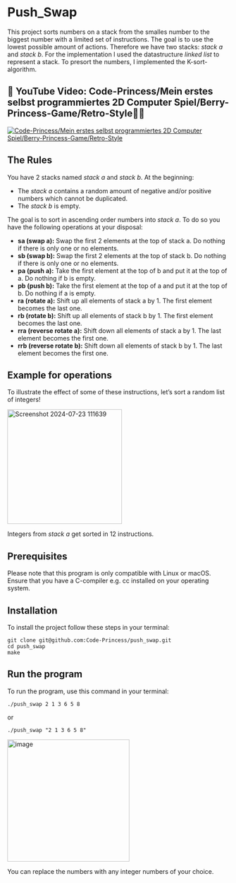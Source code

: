 # Push_Swap
This project sorts numbers on a stack from the smalles number to the biggest number with a limited set of instructions. The goal is to use the lowest possible amount of actions. Therefore we have two stacks: *stack a* and *stack b*. For the implementation I used the datastructure *linked list* to represent a stack. To presort the numbers, I implemented the K-sort-algorithm.

## 👀 YouTube Video: Code-Princess/Mein erstes selbst programmiertes 2D Computer Spiel/Berry-Princess-Game/Retro-Style🍓👸
<!-- YouTube video cards from https://github.com/DenverCoder1/github-readme-youtube-cards -->
<!-- https://ytcards.demolab.com/?id=<video ID>&title=<video+title>&lang=en&timestamp=<video publish date in Unix time format>&background_color=%230d1117&title_color=%23ffffff&stats_color=%23dedede&max_title_lines=1&width=250&border_radius=5&duration=<video duration in seconds> "<video title>") -->
<!-- BEGIN YOUTUBE-CARDS -->
[![Code-Princess/Mein erstes selbst programmiertes 2D Computer Spiel/Berry-Princess-Game/Retro-Style](https://ytcards.demolab.com/?id=uH6tfKEWT6Y&title=Code-Princess/Mein+erstes+selbst+programmiertes+2D+Computer+Spiel/Berry-Princess-Game/Retro-Style&lang=en&timestamp=1721426400&background_color=%230d1117&title_color=%23ffffff&stats_color=%23dedede&max_title_lines=1&width=850&border_radius=5&duration=262 "Code-Princess/Mein erstes selbst programmiertes 2D Computer Spiel/Berry-Princess-Game/Retro-Style")](https://youtu.be/uH6tfKEWT6Y?si=ZQqomfBc4khFFNkN)
<!-- END YOUTUBE-CARDS -->
## The Rules 
You have 2 stacks named *stack a* and *stack b*.
At the beginning: 
- The *stack a* contains a random amount of negative and/or positive numbers which cannot be duplicated.
- The *stack b* is empty.

The goal is to sort in ascending order numbers into *stack a*.
To do so you have the following operations at your disposal:
- **sa (swap a):** Swap the first 2 elements at the top of stack a. Do nothing if there is only one or no elements.
- **sb (swap b):** Swap the first 2 elements at the top of stack b. Do nothing if there is only one or no elements.
- **pa (push a):** Take the first element at the top of b and put it at the top of a. Do nothing if b is empty.
- **pb (push b):** Take the first element at the top of a and put it at the top of b. Do nothing if a is empty.
- **ra (rotate a):** Shift up all elements of stack a by 1. The first element becomes the last one.
- **rb (rotate b):** Shift up all elements of stack b by 1. The first element becomes the last one.
- **rra (reverse rotate a):** Shift down all elements of stack a by 1. The last element becomes the first one.
- **rrb (reverse rotate b):** Shift down all elements of stack b by 1. The last element becomes the first one.
## Example for operations
To illustrate the effect of some of these instructions, let’s sort a random list of integers!

<img width="260" alt="Screenshot 2024-07-23 111639" src="https://github.com/user-attachments/assets/1a1a6a09-e824-432b-a3d1-77c2b317b2d1">

Integers from *stack a* get sorted in 12 instructions.
## Prerequisites
Please note that this program is only compatible with Linux or macOS. Ensure that you have a C-compiler e.g. cc installed on your operating system.
## Installation
To install the project follow these steps in your terminal:
```
git clone git@github.com:Code-Princess/push_swap.git
cd push_swap
make
```
## Run the program
To run the program, use this command in your terminal:
```
./push_swap 2 1 3 6 5 8
```
or
```
./push_swap "2 1 3 6 5 8"
```

<img width="277" alt="image" src="https://github.com/user-attachments/assets/596f4c6b-e3d0-4e58-9ebd-0bfc0ef5033c">

You can replace the numbers with any integer numbers of your choice.

